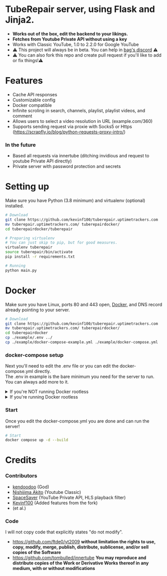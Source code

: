 # TubeRepair server, using Flask and Jinja2.
- __Works out of the box, edit the backend to your likings.__
- __Fetches from Youtube Private API without using a key__
- Works with Classic YouTube, 1.0 to 2.2.0 for Google YouTube
- ⚠️ This project will always be in beta. You can help in [bag's discord](https://discord.bag-xml.com) ⚠️
- ⚠️ You can also fork this repo and create pull request if you'll like to add or fix things!⚠️
  
# Features
- Cache API responses
- Customizable config
- Docker compatible
- Infinite scroling in search, channels, playlist, playlist videos, and comment
- Allows users to select a video resolution in URL (example.com/360)
- Supports sending request via proxie with Socks5 or Https (https://scrapfly.io/blog/python-requests-proxy-intro/)

### In the future
- Based all requests via innertube (ditching invidious and request to youtube Private API directly)
- Private server with password protection and secrets

# Setting up
Make sure you have Python (3.8 minimum) and virtualenv (optional) installed.
```bash
# Download
git clone https://github.com/kevinf100/tuberepair.uptimetrackers.com
mv tuberepair.uptimetrackers.com/ tuberepairdocker/
cd tuberepairdocker/tuberepair

# Preparing virtualenv
# You can just skip to pip, but for good measures.
virtualenv tuberepair
source tuberepair/bin/activate
pip install -r requirements.txt

# Running
python main.py
```

# Docker

Make sure you have Linux, ports 80 and 443 open, [Docker](https://docs.docker.com/engine/install/), and DNS record already pointing to your server.

```bash
# Download
git clone https://github.com/kevinf100/tuberepair.uptimetrackers.com
mv tuberepair.uptimetrackers.com/ tuberepairdocker/
cd tuberepairdocker
cp ./example/.env ../
cp ./example/docker-compose-example.yml ./example/docker-compose.yml 
```
### docker-compose setup
Next you'll need to edit the .env file or you can edit the docker-compose.yml directly.  
The .env in example is the bare minimum you need for the server to run.  
You can always add more to it.

<details>
<summary>If you're NOT running Docker rootless</summary>
<br>
Uncomment the lines in docker-compose.yml that say to uncomment it (Lines 38 and 56) and comment that lines above them (Lines 37 and 55).
Comment the user USERID line (line 3) in .env.
<br>
</details>

<details>
<summary>If you're running Docker rootless</summary>
<br>
Get your userid
<br><br>

```
bash
id -u
```
add it to USERID in the .env file.
<br>
</details>

### Start
Once you edit the docker-compose.yml you are done and can run the server!
```bash
# Start
docker compose up -d --build
```

# Credits

### Contributors
- [kendoodoo](https://github.com/kendoodoo) (God)
- [Nishijima Akito](https://github.com/shijimasoft) (Youtube Classic)
- [SpaceSaver](https://github.com/SpaceSaver) (YouTube Private API, HLS playback filter)
- [Kevinf100](https://github.com/kevinf100) (Added features from the fork)
- (et al.)

### Code
I will not copy code that explicitly states "do not modify".
- https://github.com/ftde0/yt2009
__without limitation the rights to use, copy, modify, merge, publish, distribute, sublicense, and/or sell copies of the Software__
- https://github.com/tombulled/innertube
__You may reproduce and distribute copies of the Work or Derivative Works thereof in any medium, with or without modifications__
